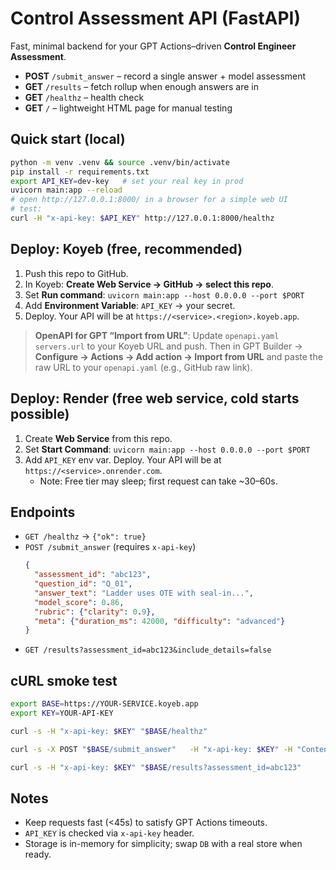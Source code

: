 # Control Assessment API (FastAPI)

Fast, minimal backend for your GPT Actions–driven **Control Engineer Assessment**.
- **POST** `/submit_answer` – record a single answer + model assessment
- **GET** `/results` – fetch rollup when enough answers are in
- **GET** `/healthz` – health check
- **GET** `/` – lightweight HTML page for manual testing

## Quick start (local)
```bash
python -m venv .venv && source .venv/bin/activate
pip install -r requirements.txt
export API_KEY=dev-key   # set your real key in prod
uvicorn main:app --reload
# open http://127.0.0.1:8000/ in a browser for a simple web UI
# test:
curl -H "x-api-key: $API_KEY" http://127.0.0.1:8000/healthz
```

## Deploy: Koyeb (free, recommended)
1. Push this repo to GitHub.
2. In Koyeb: **Create Web Service → GitHub → select this repo**.
3. Set **Run command**: `uvicorn main:app --host 0.0.0.0 --port $PORT`
4. Add **Environment Variable**: `API_KEY` → your secret.
5. Deploy. Your API will be at `https://<service>.<region>.koyeb.app`.

> **OpenAPI for GPT “Import from URL”**: Update `openapi.yaml` `servers.url` to your Koyeb URL and push. Then in GPT Builder → **Configure → Actions → Add action → Import from URL** and paste the raw URL to your `openapi.yaml` (e.g., GitHub raw link).

## Deploy: Render (free web service, cold starts possible)
1. Create **Web Service** from this repo.
2. Set **Start Command**: `uvicorn main:app --host 0.0.0.0 --port $PORT`
3. Add `API_KEY` env var. Deploy. Your API will be at `https://<service>.onrender.com`.
   - Note: Free tier may sleep; first request can take ~30–60s.

## Endpoints
- `GET /healthz` → `{"ok": true}`
- `POST /submit_answer` (requires `x-api-key`)
  ```json
  {
    "assessment_id": "abc123",
    "question_id": "Q_01",
    "answer_text": "Ladder uses OTE with seal-in...",
    "model_score": 0.86,
    "rubric": {"clarity": 0.9},
    "meta": {"duration_ms": 42000, "difficulty": "advanced"}
  }
  ```
- `GET /results?assessment_id=abc123&include_details=false`

## cURL smoke test
```bash
export BASE=https://YOUR-SERVICE.koyeb.app
export KEY=YOUR-API-KEY

curl -s -H "x-api-key: $KEY" "$BASE/healthz"

curl -s -X POST "$BASE/submit_answer"   -H "x-api-key: $KEY" -H "Content-Type: application/json"   -d '{"assessment_id":"abc123","question_id":"Q1","answer_text":"42","model_score":0.9,"meta":{"difficulty":"basic"}}'

curl -s -H "x-api-key: $KEY" "$BASE/results?assessment_id=abc123"
```

## Notes
- Keep requests fast (<45s) to satisfy GPT Actions timeouts.
- `API_KEY` is checked via `x-api-key` header.
- Storage is in-memory for simplicity; swap `DB` with a real store when ready.
